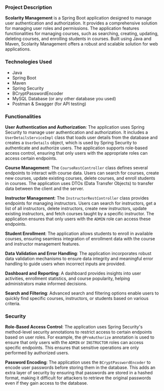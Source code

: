 ### Project Description

**Scolarity Management** is a Spring Boot application designed to manage user authentication and authorization. It provides a comprehensive solution for managing user roles and permissions. The application features functionalities for managing courses, such as searching, creating, updating, deleting courses, and enrolling students in courses. Built using Java and Maven, Scolarity Management offers a robust and scalable solution for web applications.

### Technologies Used
- Java
- Spring Boot
- Maven
- Spring Security
- BCryptPasswordEncoder
- MySQL Database (or any other database you used)
- Postman & Swagger (for API testing)

### Functionalities

**User Authentication and Authorization**: The application uses Spring Security to manage user authentication and authorization. It includes a `UserDetailsServiceImpl` class that loads user details from the database and creates a `UserDetails` object, which is used by Spring Security to authenticate and authorize users. The application supports role-based access control, ensuring that only users with the appropriate roles can access certain endpoints.

**Course Management**: The `CourseRestController` class defines several endpoints to interact with course data. Users can search for courses, create new courses, update existing courses, delete courses, and enroll students in courses. The application uses DTOs (Data Transfer Objects) to transfer data between the client and the server.

**Instructor Management**: The `InstructorRestController` class provides endpoints for managing instructors. Users can search for instructors, get a list of all instructors, delete instructors, create new instructors, update existing instructors, and fetch courses taught by a specific instructor. The application ensures that only users with the `ADMIN` role can access these endpoints.

**Student Enrollment**: The application allows students to enroll in available courses, ensuring seamless integration of enrollment data with the course and instructor management features.

**Data Validation and Error Handling**: The application incorporates robust data validation mechanisms to ensure data integrity and meaningful error handling to guide users when incorrect inputs are provided.

**Dashboard and Reporting**: A dashboard provides insights into user activities, enrollment statistics, and course popularity, helping administrators make informed decisions.

**Search and Filtering**: Advanced search and filtering options enable users to quickly find specific courses, instructors, or students based on various criteria.

### Security

**Role-Based Access Control**: The application uses Spring Security's method-level security annotations to restrict access to certain endpoints based on user roles. For example, the `@PreAuthorize` annotation is used to ensure that only users with the `ADMIN` or `INSTRUCTOR` roles can access specific endpoints. This ensures that sensitive operations are only performed by authorized users.

**Password Encoding**: The application uses the `BCryptPasswordEncoder` to encode user passwords before storing them in the database. This adds an extra layer of security by ensuring that passwords are stored in a hashed format, making it difficult for attackers to retrieve the original passwords even if they gain access to the database.
